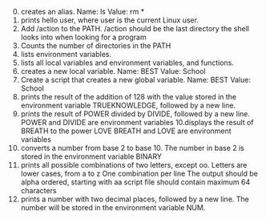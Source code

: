  0. creates an alias.
    Name: ls
    Value: rm *
1. prints hello user, where user is the current Linux user.
2. Add /action to the PATH. /action should be the last directory the shell looks into when looking for a program
3. Counts the number of directories in the PATH
4. lists environment variables.
5. lists all local variables and environment variables, and functions.
6. creates a new local variable.
    Name: BEST
    Value: School
7. Create a script that creates a new global variable.
    Name: BEST
    Value: School
8. prints the result of the addition of 128 with the value stored in the environment variable TRUEKNOWLEDGE, followed by a new line.
9. prints the result of POWER divided by DIVIDE, followed by a new line.
      POWER and DIVIDE are environment variables
10.displays the result of BREATH to the power LOVE
      BREATH and LOVE are environment variables
11. converts a number from base 2 to base 10.
      The number in base 2 is stored in the environment variable BINARY
12. prints all possible combinations of two letters, except oo.
      Letters are lower cases, from a to z
      One combination per line
      The output should be alpha ordered, starting with aa
      script file should contain maximum 64 characters
13. prints a number with two decimal places, followed by a new line.
      The number will be stored in the environment variable NUM.

